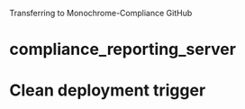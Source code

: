 Transferring to Monochrome-Compliance GitHub

# compliance_reporting_server

# Clean deployment trigger
